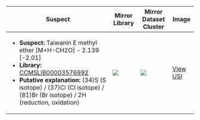 | Suspect | Mirror Library | Mirror Dataset Cluster | Image |
| --- | --- | --- | --- |
| <ul><li><b>Suspect:</b> Taiwanin E methyl ether [M+H-CH2O] -   2.139 [-2.01]</li><li><b>Library:</b> [CCMSLIB00003576992](https://gnps.ucsd.edu/ProteoSAFe/gnpslibraryspectrum.jsp?SpectrumID=CCMSLIB00003576992)</li><li><b>Putative explanation:</b> (34)S (S isotope) / (37)Cl (Cl isotope) / (81)Br (Br isotope) / 2H (reduction, oxidation)</li></ul> | ![](https://metabolomics-usi.ucsd.edu/svg/mirror?usi1=mzspec:MSV000079034:150116_EF_PMA_PSN475_NC-128-8-f_ddMS2_pos.mzXML:scan:2134&usi2=mzspec:GNPSLIBRARY:CCMSLIB00003576992&mz_min=50&mz_max=500) | ![](https://metabolomics-usi.ucsd.edu/svg/mirror?usi1=mzspec:MSV000079034:150116_EF_PMA_PSN475_NC-128-8-f_ddMS2_pos.mzXML:scan:2134&usi2=mzspec:MSV000084314:MSV000079034.mgf:scan:29509&mz_min=50&mz_max=500) | [View USI](https://metabolomics-usi.ucsd.edu/svg/?usi=mzspec:MSV000079034:150116_EF_PMA_PSN475_NC-128-8-f_ddMS2_pos.mzXML:scan:2134&mz_min=50&mz_max=500)| 